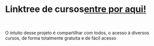<h1>Linktree de cursos<a href="https://whoamipng.github.io">entre por aqui!</a></h1>
<br>
<p>O intuito desse projeto é compartilhar com todos, o acesso à diversos cursos, de forma totalmente gratuita e de fácil acesso</p>
